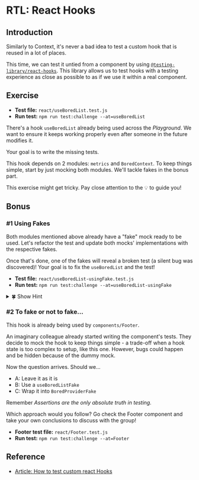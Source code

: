 # RTL: React Hooks

## Introduction

Similarly to Context, it's never a bad idea to test a custom hook that is reused in a lot of places.

This time, we can test it untied from a component by using [`@testing-library/react-hooks`](https://github.com/testing-library/react-hooks-testing-library). This library allows us to test hooks with a testing experience as close as possible to as if we use it within a real component.

## Exercise

- **Test file:** `react/useBoredList.test.js`
- **Run test:** `npm run test:challenge --at=useBoredList`

There's a hook `useBoredList` already being used across the _Playground_. We want to ensure it keeps working properly even after someone in the future modifies it.

Your goal is to write the missing tests.

This hook depends on 2 modules: `metrics` and `BoredContext`. To keep things simple, start by just mocking both modules. We'll tackle fakes in the bonus part.

This exercise might get tricky. Pay close attention to the 💡 to guide you!

## Bonus

### #1 Using Fakes

Both modules mentioned above already have a "fake" mock ready to be used. Let's refactor the test and update both mocks' implementations with the respective fakes.

Once that's done, one of the fakes will reveal a broken test (a silent bug was discovered)! Your goal is to fix the `useBoredList` and the test!

- **Test file:** `react/useBoredList-usingFake.test.js`
- **Run test:** `npm run test:challenge --at=useBoredList-usingFake`

<details>
  <summary>🍀 Show Hint </summary>

The bug is related to `sendTrack`. Read its source code. You'll notice that it's expecting the key `special`. However, the component is sending a slightly different key. A typo needs to be fixed.

</details>

### #2 To fake or not to fake...

This hook is already being used by `components/Footer`.

An imaginary colleague already started writing the component's tests. They decide to mock the hook to keep things simple - a trade-off when a hook state is too complex to setup, like this one. However, bugs could happen and be hidden because of the dummy mock.

Now the question arrives. Should we...

- A: Leave it as it is
- B: Use a `useBoredListFake`
- C: Wrap it into `BoredProviderFake`

Remember _Assertions are the only absolute truth in testing._

Which approach would you follow? Go check the Footer component and take your own conclusions to discuss with the group!

- **Footer test file:** `react/Footer.test.js`
- **Run test:** `npm run test:challenge --at=Footer`

## Reference

- [Article: How to test custom react Hooks](https://kentcdodds.com/blog/how-to-test-custom-react-hooks)
